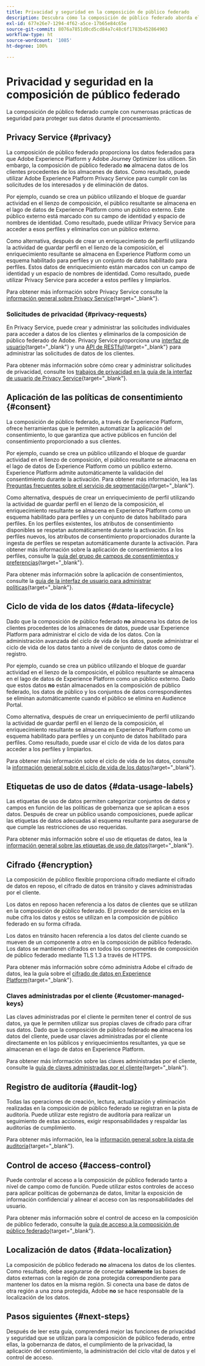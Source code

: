 ```yaml
---
title: Privacidad y seguridad en la composición de público federado
description: Descubra cómo la composición de público federado aborda el tema de la privacidad y seguridad de los datos de usuario, incluyendo funciones como la gobernanza de datos, la aplicación del consentimiento, el control de acceso, el cifrado de datos y el cumplimiento de la privacidad.
exl-id: 677e26e7-1294-4f62-a5ce-17b65e84c65e
source-git-commit: 8076a7851d0cd5cd84a7c48c6f1783b452864903
workflow-type: ht
source-wordcount: '1085'
ht-degree: 100%

---
```


# Privacidad y seguridad en la composición de público federado

La composición de público federado cumple con numerosas prácticas de seguridad para proteger sus datos durante el procesamiento.

## Privacy Service {#privacy}

La composición de público federado proporciona los datos federados para que Adobe Experience Platform y Adobe Journey Optimizer los utilicen. Sin embargo, la composición de público federado **no** almacena datos de los clientes procedentes de los almacenes de datos. Como resultado, puede utilizar Adobe Experience Platform Privacy Service para cumplir con las solicitudes de los interesados y de eliminación de datos.

Por ejemplo, cuando se crea un público utilizando el bloque de guardar actividad en el lienzo de composición, el público resultante se almacena en el lago de datos de Experience Platform como un público externo. Este público externo está marcado con su campo de identidad y espacio de nombres de identidad. Como resultado, puede utilizar Privacy Service para acceder a esos perfiles y eliminarlos con un público externo.

Como alternativa, después de crear un enriquecimiento de perfil utilizando la actividad de guardar perfil en el lienzo de la composición, el enriquecimiento resultante se almacena en Experience Platform como un esquema habilitado para perfiles y un conjunto de datos habilitado para perfiles. Estos datos de enriquecimiento están marcados con un campo de identidad y un espacio de nombres de identidad. Como resultado, puede utilizar Privacy Service para acceder a estos perfiles y limpiarlos.

Para obtener más información sobre Privacy Service consulte la [información general sobre Privacy Service](https://experienceleague.adobe.com/es/docs/experience-platform/privacy/home){target="_blank"}.

### Solicitudes de privacidad {#privacy-requests}

En Privacy Service, puede crear y administrar las solicitudes individuales para acceder a datos de los clientes y eliminarlos de la composición de público federado de Adobe. Privacy Service proporciona una [interfaz de usuario](https://experienceleague.adobe.com/docs/experience-platform/privacy/ui/user-guide.html?lang=es){target="_blank"} y una [API de RESTful](https://experienceleague.adobe.com/es/docs/experience-platform/privacy/api/overview){target="_blank"} para administrar las solicitudes de datos de los clientes.

Para obtener más información sobre cómo crear y administrar solicitudes de privacidad, consulte los [trabajos de privacidad en la guía de la interfaz de usuario de Privacy Service](https://experienceleague.adobe.com/es/docs/experience-platform/privacy/ui/user-guide){target="_blank"}.

## Aplicación de las políticas de consentimiento {#consent}

La composición de público federado, a través de Experience Platform, ofrece herramientas que le permiten automatizar la aplicación del consentimiento, lo que garantiza que active públicos en función del consentimiento proporcionado a sus clientes.

Por ejemplo, cuando se crea un público utilizando el bloque de guardar actividad en el lienzo de composición, el público resultante se almacena en el lago de datos de Experience Platform como un público externo. Experience Platform admite automáticamente la validación del consentimiento durante la activación. Para obtener más información, lea las [Preguntas frecuentes sobre el servicio de segmentación](https://experienceleague.adobe.com/es/docs/experience-platform/segmentation/faq#consent){target="_blank"}.

Como alternativa, después de crear un enriquecimiento de perfil utilizando la actividad de guardar perfil en el lienzo de la composición, el enriquecimiento resultante se almacena en Experience Platform como un esquema habilitado para perfiles y un conjunto de datos habilitado para perfiles. En los perfiles existentes, los atributos de consentimiento disponibles se respetan automáticamente durante la activación. En los perfiles nuevos, los atributos de consentimiento proporcionados durante la ingesta de perfiles se respetan automáticamente durante la activación. Para obtener más información sobre la aplicación de consentimientos a los perfiles, consulte la [guía del grupo de campos de consentimientos y preferencias](https://experienceleague.adobe.com/es/docs/experience-platform/xdm/field-groups/profile/consents){target="_blank"}.

Para obtener más información sobre la aplicación de consentimientos, consulte la [guía de la interfaz de usuario para administrar políticas](https://experienceleague.adobe.com/es/docs/experience-platform/data-governance/policies/user-guide#consent-policy){target="_blank"}.

## Ciclo de vida de los datos {#data-lifecycle}

Dado que la composición de público federado **no** almacena los datos de los clientes procedentes de los almacenes de datos, puede usar Experience Platform para administrar el ciclo de vida de los datos. Con la administración avanzada del ciclo de vida de los datos, puede administrar el ciclo de vida de los datos tanto a nivel de conjunto de datos como de registro.

Por ejemplo, cuando se crea un público utilizando el bloque de guardar actividad en el lienzo de la composición, el público resultante se almacena en el lago de datos de Experience Platform como un público externo. Dado que estos datos **no** están almacenados en la composición de público federado, los datos de público y los conjuntos de datos correspondientes se eliminan automáticamente cuando el público se elimina en Audience Portal.

Como alternativa, después de crear un enriquecimiento de perfil utilizando la actividad de guardar perfil en el lienzo de la composición, el enriquecimiento resultante se almacena en Experience Platform como un esquema habilitado para perfiles y un conjunto de datos habilitado para perfiles. Como resultado, puede usar el ciclo de vida de los datos para acceder a los perfiles y limpiarlos.

Para obtener más información sobre el ciclo de vida de los datos, consulte la [información general sobre el ciclo de vida de los datos](https://experienceleague.adobe.com/es/docs/experience-platform/data-lifecycle/home){target="_blank"}.

## Etiquetas de uso de datos {#data-usage-labels}

Las etiquetas de uso de datos permiten categorizar conjuntos de datos y campos en función de las políticas de gobernanza que se aplican a esos datos. Después de crear un público usando composiciones, puede aplicar las etiquetas de datos adecuadas al esquema resultante para asegurarse de que cumple las restricciones de uso requeridas.

Para obtener más información sobre el uso de etiquetas de datos, lea la [información general sobre las etiquetas de uso de datos](https://experienceleague.adobe.com/es/docs/experience-platform/data-governance/labels/overview){target="_blank"}.

## Cifrado {#encryption}

La composición de público flexible proporciona cifrado mediante el cifrado de datos en reposo, el cifrado de datos en tránsito y claves administradas por el cliente.

Los datos en reposo hacen referencia a los datos de clientes que se utilizan en la composición de público federado. El proveedor de servicios en la nube cifra los datos y estos se utilizan en la composición de público federado en su forma cifrada.

Los datos en tránsito hacen referencia a los datos del cliente cuando se mueven de un componente a otro en la composición de público federado. Los datos se mantienen cifrados en todos los componentes de composición de público federado mediante TLS 1.3 a través de HTTPS.

Para obtener más información sobre cómo administra Adobe el cifrado de datos, lea la guía sobre el [cifrado de datos en Experience Platform](https://experienceleague.adobe.com/es/docs/experience-platform/landing/governance-privacy-security/encryption){target="_blank"}.

### Claves administradas por el cliente {#customer-managed-keys}

Las claves administradas por el cliente le permiten tener el control de sus datos, ya que le permiten utilizar sus propias claves de cifrado para cifrar sus datos. Dado que la composición de público federado **no** almacena los datos del cliente, puede usar claves administradas por el cliente directamente en los públicos y enriquecimientos resultantes, ya que se almacenan en el lago de datos en Experience Platform.

Para obtener más información sobre las claves administradas por el cliente, consulte la [guía de claves administradas por el cliente](https://experienceleague.adobe.com/es/docs/experience-platform/landing/governance-privacy-security/customer-managed-keys/overview){target="_blank"}.

## Registro de auditoría {#audit-log}

Todas las operaciones de creación, lectura, actualización y eliminación realizadas en la composición de público federado se registran en la pista de auditoría. Puede utilizar este registro de auditoría para realizar un seguimiento de estas acciones, exigir responsabilidades y respaldar las auditorías de cumplimiento.

Para obtener más información, lea la [información general sobre la pista de auditoría](/help/admin/audit-trail.md){target="_blank"}.

## Control de acceso {#access-control}

Puede controlar el acceso a la composición de público federado tanto a nivel de campo como de función. Puede utilizar estos controles de acceso para aplicar políticas de gobernanza de datos, limitar la exposición de información confidencial y alinear el acceso con las responsabilidades del usuario.

Para obtener más información sobre el control de acceso en la composición de público federado, consulte la [guía de acceso a la composición de público federado](/help/start/feature-access.md){target="_blank"}.

## Localización de datos {#data-localization}

La composición de público federado **no** almacena los datos de los clientes. Como resultado, debe asegurarse de conectar **solamente** las bases de datos externas con la región de zona protegida correspondiente para mantener los datos en la misma región. Si conecta una base de datos de otra región a una zona protegida, Adobe **no** se hace responsable de la localización de los datos.

## Pasos siguientes {#next-steps}

Después de leer esta guía, comprenderá mejor las funciones de privacidad y seguridad que se utilizan para la composición de público federado, entre ellas, la gobernanza de datos, el cumplimiento de la privacidad, la aplicación del consentimiento, la administración del ciclo vital de datos y el control de acceso.
